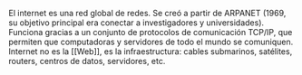 El internet es una red global de redes. Se creó a partir de ARPANET (1969, su objetivo principal era conectar a investigadores y universidades).
Funciona gracias a un conjunto de protocolos de comunicación TCP/IP, que permiten que computadoras y servidores de todo el mundo se comuniquen.
Internet no es la [[Web]], es la infraestructura: cables submarinos, satélites, routers, centros de datos, servidores, etc.